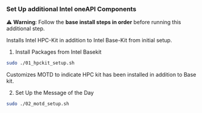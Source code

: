 ### Set Up additional Intel oneAPI Components

⚠️ **Warning**: Follow the **base install steps in order** before running this additional step.

Installs Intel HPC-Kit in addition to Intel Base-Kit from initial setup.

1.  Install Packages from Intel Basekit

```bash
sudo ./01_hpckit_setup.sh
```

Customizes MOTD to indicate HPC kit has been installed in addition to Base kit.

2.  Set Up the Message of the Day

```bash
sudo ./02_motd_setup.sh
```